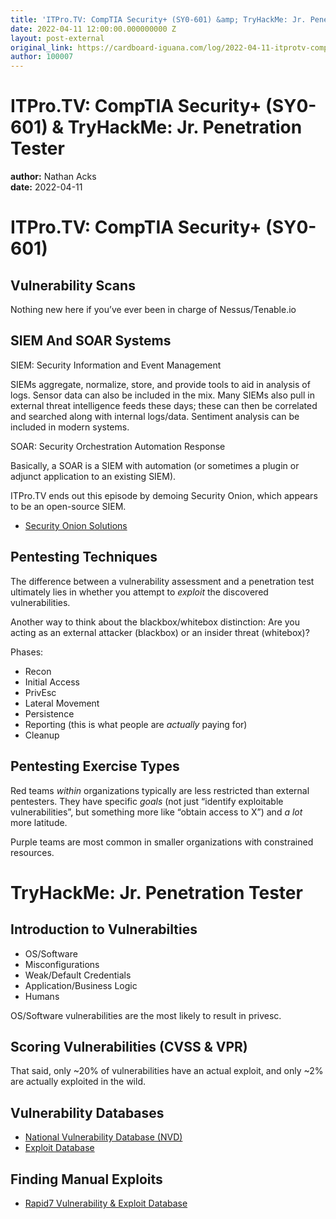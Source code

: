 ```yaml
---
title: 'ITPro.TV: CompTIA Security+ (SY0-601) &amp; TryHackMe: Jr. Penetration Tester'
date: 2022-04-11 12:00:00.000000000 Z
layout: post-external
original_link: https://cardboard-iguana.com/log/2022-04-11-itprotv-comptia-security-plus-and-tryhackme-jr-penetration-tester.html
author: 100007
---
```


# ITPro.TV: CompTIA Security+ (SY0-601) & TryHackMe: Jr. Penetration Tester

**author:** Nathan Acks  
**date:** 2022-04-11

# ITPro.TV: CompTIA Security+ (SY0-601)

## Vulnerability Scans

Nothing new here if you’ve ever been in charge of Nessus/Tenable.io

## SIEM And SOAR Systems

SIEM: Security Information and Event Management

SIEMs aggregate, normalize, store, and provide tools to aid in analysis of logs. Sensor data can also be included in the mix. Many SIEMs also pull in external threat intelligence feeds these days; these can then be correlated and searched along with internal logs/data. Sentiment analysis can be included in modern systems.

SOAR: Security Orchestration Automation Response

Basically, a SOAR is a SIEM with automation (or sometimes a plugin or adjunct application to an existing SIEM).

ITPro.TV ends out this episode by demoing Security Onion, which appears to be an open-source SIEM.

- [Security Onion Solutions](https://securityonionsolutions.com/)

## Pentesting Techniques

The difference between a vulnerability assessment and a penetration test ultimately lies in whether you attempt to _exploit_ the discovered vulnerabilities.

Another way to think about the blackbox/whitebox distinction: Are you acting as an external attacker (blackbox) or an insider threat (whitebox)?

Phases:

- Recon
- Initial Access
- PrivEsc
- Lateral Movement
- Persistence
- Reporting (this is what people are _actually_ paying for)
- Cleanup

## Pentesting Exercise Types

Red teams _within_ organizations typically are less restricted than external pentesters. They have specific _goals_ (not just “identify exploitable vulnerabilities”, but something more like “obtain access to X”) and _a lot_ more latitude.

Purple teams are most common in smaller organizations with constrained resources.

# TryHackMe: Jr. Penetration Tester

## Introduction to Vulnerabilties

- OS/Software
- Misconfigurations
- Weak/Default Credentials
- Application/Business Logic
- Humans

OS/Software vulnerabilities are the most likely to result in privesc.

## Scoring Vulnerabilities (CVSS & VPR)

That said, only ~20% of vulnerabilities have an actual exploit, and only ~2% are actually exploited in the wild.

## Vulnerability Databases

- [National Vulnerability Database (NVD)](https://nvd.nist.gov/vuln/full-listing)
- [Exploit Database](http://exploit-db.com/)

## Finding Manual Exploits

- [Rapid7 Vulnerability & Exploit Database](https://www.rapid7.com/db/)
